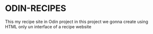 # ODIN-RECIPES
This my recipe site in Odin project
in this project we gonna create using HTML only un interface of a recipe website